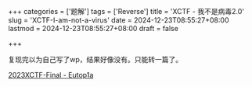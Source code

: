 +++
categories = ['题解']
tags = ['Reverse']
title = 'XCTF - 我不是病毒2.0'
slug = 'XCTF-I-am-not-a-virus'
date = 2024-12-23T08:55:27+08:00
lastmod = 2024-12-23T08:55:27+08:00
draft = false

+++

复现完以为自己写了wp，结果好像没有。只能转一篇了。

[2023XCTF-Final - Eutop1a](https://eutop1a.github.io/2023/04/01/2023XCTF-Final/)


